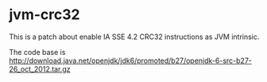 jvm-crc32
=========

This is a patch about enable IA SSE 4.2 CRC32 instructions as JVM intrinsic.

The code base is http://download.java.net/openjdk/jdk6/promoted/b27/openjdk-6-src-b27-26_oct_2012.tar.gz

